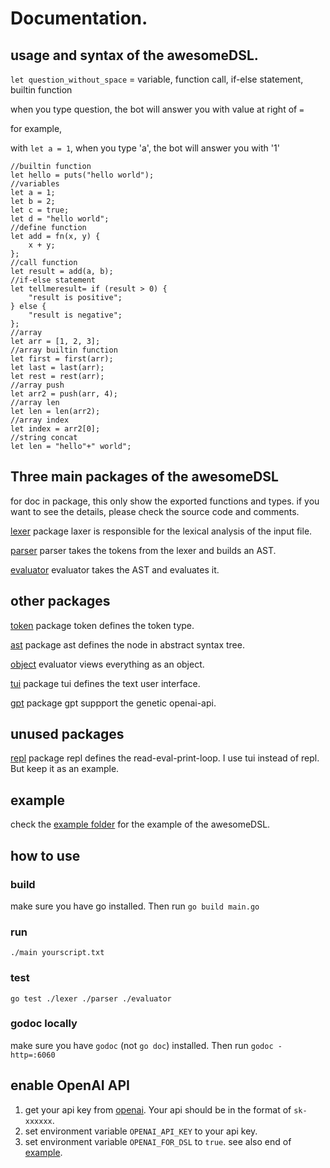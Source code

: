 # Documentation.

## usage and syntax of the awesomeDSL.

`let question_without_space` = variable, function call, if-else statement, builtin function

when you type question, the bot will answer you with value at right of `=`

for example, 

with `let a = 1`, when you type 'a', the bot will answer you with '1'

```
//builtin function
let hello = puts("hello world");
//variables
let a = 1;
let b = 2;
let c = true;
let d = "hello world";
//define function 
let add = fn(x, y) {
	x + y;
};
//call function
let result = add(a, b);
//if-else statement
let tellmeresult= if (result > 0) {
	"result is positive";
} else {
	"result is negative";
};
//array
let arr = [1, 2, 3];
//array builtin function
let first = first(arr);
let last = last(arr);
let rest = rest(arr);
//array push
let arr2 = push(arr, 4);
//array len
let len = len(arr2);
//array index
let index = arr2[0];
//string concat
let len = "hello"+" world";
```

## Three main packages of the awesomeDSL

for doc in package, this only show the exported functions and types.
if you want to see the details, please check the source code and comments.

[lexer](lexer.md) package laxer is responsible for the lexical analysis of the input file.

[parser](parser.md) parser takes the tokens from the lexer and builds an AST.

[evaluator](evaluator.md) evaluator takes the AST and evaluates it.

## other packages
[token](token.md) package token defines the token type.

[ast](ast.md) package ast defines the node in abstract syntax tree.

[object](object.md) evaluator views everything as an object.

[tui](tui.md) package tui defines the text user interface.

[gpt](gpt.md) package gpt suppport the genetic openai-api.

## unused packages
[repl](repl.md) package repl defines the read-eval-print-loop. I use tui instead of repl. But keep it as an example.

## example
check the [example folder](../example/) for the example of the awesomeDSL.

## how to use
### build
make sure you have go installed. Then run
`go build main.go`

### run
`./main yourscript.txt`

### test
`go test ./lexer ./parser ./evaluator`

### godoc locally
make sure you have `godoc` (not `go doc`) installed. Then run
`godoc -http=:6060`

## enable OpenAI API
1. get your api key from [openai](https://platform.openai.com/docs/quickstart?context=python). Your api should be in the format of `sk-xxxxxx`.
2. set environment variable `OPENAI_API_KEY` to your api key.
3. set environment variable `OPENAI_FOR_DSL` to `true`.
see also end of [example](../example/).